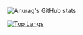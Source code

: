 ![Anurag's GitHub stats](https://github-readme-stats.vercel.app/api?username=theweirdboiz&show_icons=true&theme=vue)

[![Top Langs](https://github-readme-stats.vercel.app/api/top-langs/?username=theweirdboiz&layout=compact)](https://github.com/theweirdboiz/theweirdboiz)

